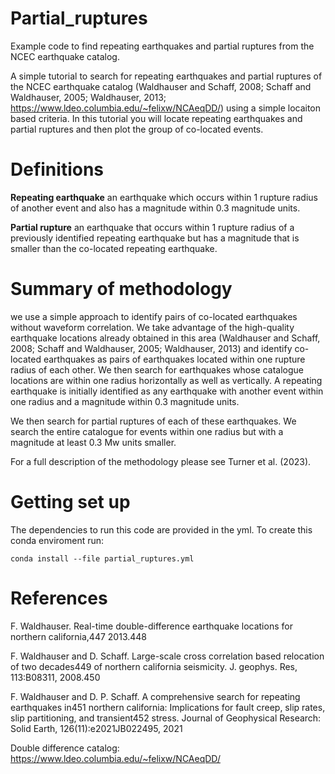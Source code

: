 # Partial_ruptures
Example code to find repeating earthquakes and partial ruptures from the NCEC earthquake catalog.

A simple tutorial to search for repeating earthquakes and partial ruptures of the NCEC earthquake catalog (Waldhauser and Schaff, 2008; Schaff and Waldhauser, 2005; Waldhauser, 2013; https://www.ldeo.columbia.edu/~felixw/NCAeqDD/) using a simple locaiton based criteria. In this tutorial you will locate repeating earthquakes and partial ruptures and then plot the group of co-located events. 

# Definitions

**Repeating earthquake** an earthquake which occurs within 1 rupture radius of another event and also has a magnitude 
within 0.3 magnitude units.

**Partial rupture** an earthquake that occurs within 1 rupture radius of a previously identified repeating earthquake 
but has a magnitude that is smaller than the co-located repeating earthquake. 

# Summary of methodology 

we use a simple approach to identify pairs of co-located earthquakes without waveform correlation. We take advantage of the high-quality earthquake locations already obtained in this area (Waldhauser and  Schaff, 2008; Schaff and Waldhauser, 2005; Waldhauser, 2013) and identify co-located earthquakes as pairs of earthquakes located within one rupture radius of each other. We then search for earthquakes whose catalogue locations are within one radius horizontally as well as vertically. A repeating earthquake is initially identified as any earthquake with another event within one radius and a magnitude within 0.3 magnitude units.

We then search for partial ruptures of each of these earthquakes. We search the entire catalogue for events within one radius but with a magnitude at least 0.3 Mw units smaller.

For a full description of the methodology please see Turner et al. (2023). 

# Getting set up 

The dependencies to run this code are provided in the yml. To create this conda enviroment run: 

```
conda install --file partial_ruptures.yml 
```

# References 

F. Waldhauser. Real-time double-difference earthquake locations for northern california,447
2013.448

F. Waldhauser and D. Schaff. Large-scale cross correlation based relocation of two decades449
of northern california seismicity. J. geophys. Res, 113:B08311, 2008.450

F. Waldhauser and D. P. Schaff. A comprehensive search for repeating earthquakes in451
northern california: Implications for fault creep, slip rates, slip partitioning, and transient452
stress. Journal of Geophysical Research: Solid Earth, 126(11):e2021JB022495, 2021

Double difference catalog: https://www.ldeo.columbia.edu/~felixw/NCAeqDD/
